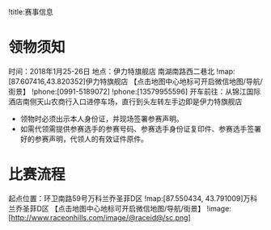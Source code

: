 !title:赛事信息

# 领物须知
时间：2018年1月25-26日
地点：伊力特旗舰店 南湖南路西二巷北
!map:[87.607416,43.820352]伊力特旗舰店
【点击地图中心地标可开启微信地图/导航/街景】
!phone:[0991-5189072]
!phone:[13579955596]
开车前往：从锦江国际酒店南侧天山农商行入口进停车场，直行到头左转左手边即是伊力特旗舰店

* 领物时必须出示本人身份证，并现场签署参赛声明。
* 如需代领需提供参赛选手的参赛号码、参赛选手身份证复印件、参赛选手签署好的参赛声明，代领人的有效证件原件。

# 比赛流程
起点位置：环卫南路59号万科兰乔圣菲D区
!map:[87.550434, 43.791009]万科兰乔圣菲D区
【点击地图中心地标可开启微信地图/导航/街景】
!image:[http://www.raceonhills.com/image/@raceid@/sc.png]
